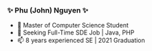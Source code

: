 <!--
**mrphu17-us/mrphu17-us** is a ✨ _special_ ✨ repository because its `README.md` (this file) appears on your GitHub profile.

Here are some ideas to get you started:

- 🔭 I’m currently working on ...
- 🌱 I’m currently learning ...
- 👯 I’m looking to collaborate on ...
- 🤔 I’m looking for help with ...
- 💬 Ask me about ...
- 📫 How to reach me: ...
- 😄 Pronouns: ...
- ⚡ Fun fact: ...
-->

### ✨ Phu (John) Nguyen ✨
- 🔭   Master of Computer Science Student
- 🌱   Seeking Full-Time SDE Job | Java, PHP
- 📫   8 years experienced SE | 2021 Graduation
